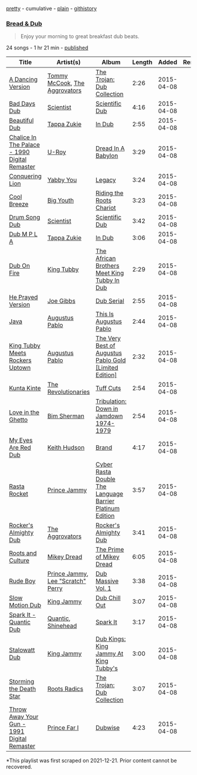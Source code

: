 [pretty](/playlists/pretty/4drXxn0GpOXXG6Rp5RvXca.md) - cumulative - [plain](/playlists/plain/4drXxn0GpOXXG6Rp5RvXca) - [githistory](https://github.githistory.xyz/mackorone/spotify-playlist-archive/blob/main/playlists/plain/4drXxn0GpOXXG6Rp5RvXca)

### [Bread & Dub](https://open.spotify.com/playlist/4drXxn0GpOXXG6Rp5RvXca)

> Enjoy your morning to great breakfast dub beats.

24 songs - 1 hr 21 min - [published](https://open.spotify.com/playlist/6RupOzfZxDj3kAwi2WBIS4)

| Title | Artist(s) | Album | Length | Added | Removed |
|---|---|---|---|---|---|
| [A Dancing Version](https://open.spotify.com/track/0IhTxNNEasayPthzZ9UaEs) | [Tommy McCook](https://open.spotify.com/artist/27CnIh4lLIOW2DqEwO1QIf), [The Aggrovators](https://open.spotify.com/artist/2qX63C7rYqUDrY3CD7sbUm) | [The Trojan: Dub Collection](https://open.spotify.com/album/45bZIccg56MmYn25Md0pVM) | 2:26 | 2015-04-08 |  |
| [Bad Days Dub](https://open.spotify.com/track/1yTU3DL2zuCdgINqtabaNh) | [Scientist](https://open.spotify.com/artist/1edl5fzpdS471TaQ8Bgs3w) | [Scientific Dub](https://open.spotify.com/album/1JR5J7Al2dvM8Mg3P03wLP) | 4:16 | 2015-04-08 |  |
| [Beautiful Dub](https://open.spotify.com/track/5vB8MW0rJqY5Ss243MUftR) | [Tappa Zukie](https://open.spotify.com/artist/2qpvSkCJFS9Kv7u6JpSE1x) | [In Dub](https://open.spotify.com/album/0fJ2AEYdJWljtlRWbnLlaD) | 2:55 | 2015-04-08 |  |
| [Chalice In The Palace \- 1990 Digital Remaster](https://open.spotify.com/track/0XHbsFYB6kdzujxZs5bVBj) | [U\-Roy](https://open.spotify.com/artist/4aCH6cwaYahrWfJWqfEfra) | [Dread In A Babylon](https://open.spotify.com/album/1lK6XoX8y3NUfBrgCDXYbz) | 3:29 | 2015-04-08 |  |
| [Conquering Lion](https://open.spotify.com/track/5DYcVPwhCOlkiuEJa6qNTY) | [Yabby You](https://open.spotify.com/artist/2vKNIZgOzsdLs8W40OZ4X8) | [Legacy](https://open.spotify.com/album/5SX30pvWARp4gC0SN6XGXe) | 3:24 | 2015-04-08 |  |
| [Cool Breeze](https://open.spotify.com/track/2TF9pM5gfqgtrKHMYOKxPd) | [Big Youth](https://open.spotify.com/artist/2TdzGitZtbe3Zw3BB4SFEH) | [Riding the Roots Chariot](https://open.spotify.com/album/3K82f6Jv1CtvO5JYMWbsnB) | 3:23 | 2015-04-08 |  |
| [Drum Song Dub](https://open.spotify.com/track/0xFSQCZu1J1YwE8O7mdzCZ) | [Scientist](https://open.spotify.com/artist/1edl5fzpdS471TaQ8Bgs3w) | [Scientific Dub](https://open.spotify.com/album/1JR5J7Al2dvM8Mg3P03wLP) | 3:42 | 2015-04-08 |  |
| [Dub M P L A](https://open.spotify.com/track/40f33q11HfFGbiH3kyeuv0) | [Tappa Zukie](https://open.spotify.com/artist/2qpvSkCJFS9Kv7u6JpSE1x) | [In Dub](https://open.spotify.com/album/0fJ2AEYdJWljtlRWbnLlaD) | 3:06 | 2015-04-08 |  |
| [Dub On Fire](https://open.spotify.com/track/7Gcpl9C0T9spWV1EhaJLxr) | [King Tubby](https://open.spotify.com/artist/1AMMMSq3rJdZtFGnBXEkz7) | [The African Brothers Meet King Tubby In Dub](https://open.spotify.com/album/0TFhySyNe3yuznZBzB1zxc) | 2:29 | 2015-04-08 |  |
| [He Prayed Version](https://open.spotify.com/track/058aO7StCedc7gNeqVg1H5) | [Joe Gibbs](https://open.spotify.com/artist/4ekhrcrW3PAAoplC9IxnBx) | [Dub Serial](https://open.spotify.com/album/2Pa7r4pNbFIvQdMGcVPjbA) | 2:55 | 2015-04-08 |  |
| [Java](https://open.spotify.com/track/4nCz1YGWAfKJgBiNTED0D8) | [Augustus Pablo](https://open.spotify.com/artist/5WwEQwX3ruZofwDDqtOXwI) | [This Is Augustus Pablo](https://open.spotify.com/album/5ejEJe4Oa1crudGTbCttV9) | 2:44 | 2015-04-08 |  |
| [King Tubby Meets Rockers Uptown](https://open.spotify.com/track/6I87aHJ8jCdSgdsr5Oe0mb) | [Augustus Pablo](https://open.spotify.com/artist/5WwEQwX3ruZofwDDqtOXwI) | [The Very Best of Augustus Pablo Gold \[Limited Edition\]](https://open.spotify.com/album/5kZX6pr4SCIBb4nJyLbesX) | 2:32 | 2015-04-08 |  |
| [Kunta Kinte](https://open.spotify.com/track/0mAdgHbqPo9TAjZPA34B8m) | [The Revolutionaries](https://open.spotify.com/artist/72kiVqCJIy9eOnmLp8r0h7) | [Tuff Cuts](https://open.spotify.com/album/3yCEhvZdyfO7cScaNjQhFS) | 2:54 | 2015-04-08 |  |
| [Love in the Ghetto](https://open.spotify.com/track/5fbKB1YinjA0nzMAwj02xA) | [Bim Sherman](https://open.spotify.com/artist/08HIYCgQ3rlkWzNuKA4xoB) | [Tribulation: Down in Jamdown 1974\-1979](https://open.spotify.com/album/7GAzhPdITnsISOSWcayzwV) | 2:54 | 2015-04-08 |  |
| [My Eyes Are Red Dub](https://open.spotify.com/track/2I0bUdNc45cjh9fh4UhJnb) | [Keith Hudson](https://open.spotify.com/artist/7a6In9UVdQx5TpBGLZT2RZ) | [Brand](https://open.spotify.com/album/3Tc1t3eQ4bXgRbYHHAD2ch) | 4:17 | 2015-04-08 |  |
| [Rasta Rocket](https://open.spotify.com/track/0N0CDTqp836sleEgcFuQAa) | [Prince Jammy](https://open.spotify.com/artist/2ofzePirTpSz2qzyVt1Eoe) | [Cyber Rasta Double The Language Barrier Platinum Edition](https://open.spotify.com/album/139LUj7b9uL2w85DUBk90G) | 3:57 | 2015-04-08 |  |
| [Rocker's Almighty Dub](https://open.spotify.com/track/20XxcYoQx7MrAYcHLLn30x) | [The Aggrovators](https://open.spotify.com/artist/2qX63C7rYqUDrY3CD7sbUm) | [Rocker's Almighty Dub](https://open.spotify.com/album/6mRMbxld2opUcbNYtc5pMk) | 3:41 | 2015-04-08 |  |
| [Roots and Culture](https://open.spotify.com/track/2FvW1kJGtL2gx9xUT7Zfo2) | [Mikey Dread](https://open.spotify.com/artist/6xKQ3GOnt3gjzja4IcLyg4) | [The Prime of Mikey Dread](https://open.spotify.com/album/7dlFlZoYIJSaEX7zc8ZhZ8) | 6:05 | 2015-04-08 |  |
| [Rude Boy](https://open.spotify.com/track/4f1GpbYe1TAYTS6NJkhr4Y) | [Prince Jammy](https://open.spotify.com/artist/2ofzePirTpSz2qzyVt1Eoe), [Lee "Scratch" Perry](https://open.spotify.com/artist/1TsG4AumsMt1Tcq2nHpov9) | [Dub Massive Vol\. 1](https://open.spotify.com/album/5tiCR9iGhxWu8R4oqcKDzw) | 3:38 | 2015-04-08 |  |
| [Slow Motion Dub](https://open.spotify.com/track/7I5bOlGeYroM6IovSD370p) | [King Jammy](https://open.spotify.com/artist/0xvTSLJBdLWHwUoQhGNbCe) | [Dub Chill Out](https://open.spotify.com/album/0lfv0lZR7Z2XgRHzecpYae) | 3:07 | 2015-04-08 |  |
| [Spark It \- Quantic Dub](https://open.spotify.com/track/1FWjkAqOi5eYanaC4F6VUF) | [Quantic](https://open.spotify.com/artist/5ZMwoAjeDtLJ0XRwRTgaK8), [Shinehead](https://open.spotify.com/artist/0AcEt9ujUBWQ50cZsaskWo) | [Spark It](https://open.spotify.com/album/3dJJVr65OXLBUbkrwV98zC) | 3:17 | 2015-04-08 |  |
| [Stalowatt Dub](https://open.spotify.com/track/1coMhoLMuhGFeyW5qsCaLn) | [King Jammy](https://open.spotify.com/artist/0xvTSLJBdLWHwUoQhGNbCe) | [Dub Kings: King Jammy At King Tubby's](https://open.spotify.com/album/4Ldf759VeuSMFAaUmylcEK) | 3:00 | 2015-04-08 |  |
| [Storming the Death Star](https://open.spotify.com/track/27um8YRAhCmAo6fMOCEcRv) | [Roots Radics](https://open.spotify.com/artist/2tm55XgrmiuDC0RBTE9AQT) | [The Trojan: Dub Collection](https://open.spotify.com/album/45bZIccg56MmYn25Md0pVM) | 3:07 | 2015-04-08 |  |
| [Throw Away Your Gun \- 1991 Digital Remaster](https://open.spotify.com/track/65TNC2zSsAOnTcHcvZ1o76) | [Prince Far I](https://open.spotify.com/artist/6BkTUVaHHgKUAjc4U7xGUL) | [Dubwise](https://open.spotify.com/album/06PpN3LxxkiDYB5miBhUa2) | 4:23 | 2015-04-08 |  |

\*This playlist was first scraped on 2021-12-21. Prior content cannot be recovered.
